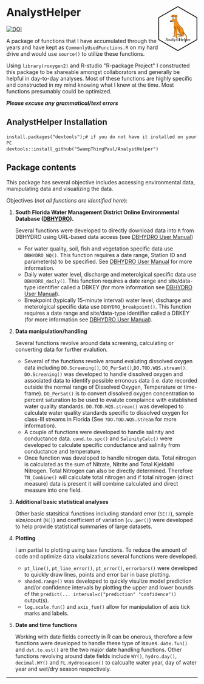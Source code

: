 # AnalystHelper <img src="https://github.com/SwampThingPaul/AnalystHelper/blob/f5cd324ca552cb0601998503fc5793a753e479d2/AnalystHelper_hex.png" align="right" height = "120"/>

[![DOI](https://zenodo.org/badge/179672539.svg)](https://zenodo.org/badge/latestdoi/179672539)

A package of functions that I have accumulated through the years and have kept as `CommonlyUsedFunctions.R` on my hard drive and would use `source()` to utilize these functions. 

Using `library(roxygen2)` and R-studio "R-package Project" I constructed this package to be shareable amongst collaborators and generally be helpful in day-to-day analyses. Most of these functions are highly specific and constructed in my mind knowing what I knew at the time. Most functions presumably could be optimized. 

***Please excuse any grammatical/text errors***

## AnalystHelper Installation

```
install.packages("devtools");# if you do not have it installed on your PC
devtools::install_github("SwampThingPaul/AnalystHelper")
```

## Package contents

This package has several objective includes accessing environmental data, manipulating data and visualizing the data. 

Objectives (*not all functions are identified here*): 

1. **South Florida Water Management District Online Environmental Database ([DBHYDRO](http://my.sfwmd.gov/dbhydroplsql/show_dbkey_info.main_menu)).**

    Several functions were developed to directly download data into `R` from DBHYDRO using URL-based data access (see [DBHYDRO User Manual](https://www.sfwmd.gov/sites/default/files/documents/dbhydrobrowseruserdocumentation.pdf))

    - For water quality, soil, fish and vegetation specific data use `DBHYDRO_WQ()`. This function requires a date range, Station ID and parameter(s) to be specified. See [DBHYDRO User Manual](https://www.sfwmd.gov/sites/default/files/documents/dbhydrobrowseruserdocumentation.pdf) for more information.
    - Daily water water level, discharge and meterolgical specific data use `DBHYDRO_daily()`. This function requires a date range and site/data-type identifier called a DBKEY (for more information see [DBHYDRO User Manual](https://www.sfwmd.gov/sites/default/files/documents/dbhydrobrowseruserdocumentation.pdf)).
    - Breakpoint (typically 15-minute interval) water level, discharge and meterolgical specific data use `DBHYDRO_breakpoint()`. This function requires a date range and site/data-type identifier called a DBKEY (for more information see [DBHYDRO User Manual](https://www.sfwmd.gov/sites/default/files/documents/dbhydrobrowseruserdocumentation.pdf)).

2. **Data manipulation/handling**

    Several functions revolve around data screening, calculating or converting data  for further evalution. 
    
    - Several of the functions revolve around evaluting dissolved oxygen data including `DO.Screening()`, `DO_PerSat()`,`DO.TOD.WQS.stream()`. `DO.Screening()` was developed to handle dissolved oxygen and associated data to identify possible erronous data (i.e. date recorded outside the normal range of Dissolved Oxygen, Temperature or time-frame). `DO_PerSat()` is to convert dissolved oxygen concentration to percent saturation to be used to evalute complaince with established water quality standards. `DO.TOD.WQS.stream()` was developed to calculate water quality standards specific to dissolved oxygen for class-III streams in Florida (See `?DO.TOD.WQS.stream` for more information).
    - A couple of functions were developed to handle salinity and conductance data. `cond.to.spc()` and `SalinityCalc()` were developed to calculate specific conductance and salinity from conductance and temperature. 
    - Once function was developed to handle nitrogen data. Total nitrogen is calculated as the sum of Nitrate, Nitrite and Total Kjeldahl Nitrogen. Total Nitrogen can also be directly determined. Therefore `TN_Combine()` will calculate total nitrogen and if total nitrogen (direct measure) data is present it will combine calculated and direct measure into one field. 
    
3. **Additional basic statistical analyses**

    Other basic statsitical functions including standard error (`SE()`), sample size/count (`N()`) and coefficient of variation (`cv.per()`) were developed to help provide statistical summaries of large datasets. 
    
4. **Plotting**

    I am partial to plotting using `base` functions. To reduce the amount of code and optimize data visulaizations several functions were developed. 
    - `pt_line()`, `pt_line_error()`, `pt_error()`, `errorbars()` were developed to quickly draw lines, points and error bar in base plotting.
    - `shaded.range()` was developed to quickly visulize model prediction and/or confidence intervals by plotting the upper and lower bounds of the `predict(... interval=c("prediction" "confidence"))` output(s). 
    - `log.scale.fun()` and `axis_fun()` allow for manipulation of axis tick marks and labels. 
    
5. **Date and time functions**

    Working with date fields correctly in R can be onerous, therefore a few functions were developed to handle these type of issues. `date.fun()` and `dst.to.est()` are the two major date handling functions. Other functions revolving around date fields include `WY()`, `hydro.day()`, `decimal.WY()` and `FL.Hydroseason()` to calcualte water year, day of water year and wet/dry season respectively. 
    
***
